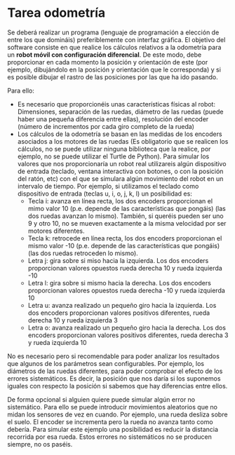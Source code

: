 # Tarea odometría

Se deberá realizar un programa (lenguaje de programación a elección de entre los que domináis) preferiblemente con interfaz gráfica. El objetivo del software consiste en que realice los cálculos relativos a la odometría para un **robot móvil con configuración diferencial**. De este modo, debe proporcionar en cada momento la posición y orientación de este (por ejemplo, dibujándolo en la posición y orientación que le corresponda) y si es posible dibujar el rastro de las posiciones por las que ha ido pasando.

Para ello:
- Es necesario que proporcionéis unas características físicas al robot: Dimensiones, separación de las ruedas, diámetro de las ruedas (puede haber una pequeña diferencia entre ellas), resolución del encoder (número de incrementos por cada giro completo de la rueda)
- Los cálculos de la odometría se basan en las medidas de los encoders asociados a los motores de las ruedas (Es obligatorio que se realicen los cálculos, no se puede utilizar ninguna biblioteca que la realice, por ejemplo, no se puede utilizar el Turtle de Python). Para simular los valores que nos proporcionaría un robot real utilizareis algún dispositivo de entrada (teclado, ventana interactiva con botones, o con la posición del ratón, etc) con el que se simulara algún movimiento del robot en un intervalo de tiempo. Por ejemplo, si utilizamos el teclado como dispositivo de entrada (teclas u, i, o, j, k, l) un posibilidad es:
    - Tecla i: avanza en línea recta, los dos encoders proporcionan el mimo valor 10 (p.e. depende de las características que pongáis) (las dos ruedas avanzan lo mismo). También, si queréis pueden ser uno 9 y otro 10, no se mueven exactamente a la misma velocidad por ser motores diferentes.
    - Tecla k: retrocede en línea recta, los dos encoders proporcionan el mismo valor -10 (p.e. depende de las características que pongáis) (las dos ruedas retroceden lo mismo).
    - Letra j: gira sobre si miso hacia la izquierda. Los dos encoders proporcionan valores opuestos rueda derecha 10 y rueda izquierda -10
    - Letra l: gira sobre si mismo hacia la derecha. Los dos encoders proporcionan valores opuestos rueda derecha -10 y rueda izquierda 10
    - Letra u: avanza realizado un pequeño giro hacia la izquierda. Los dos encoders proporcionan valores positivos diferentes, rueda derecha 10 y rueda izquierda 3
    - Letra o: avanza realizado un pequeño giro hacia la derecha. Los dos encoders proporcionan valores positivos diferentes, rueda derecha 3 y rueda izquierda 10

No es necesario pero si recomendable para poder analizar los resultados que algunos de los parámetros sean configurables. Por ejemplo, los diámetros de las ruedas diferentes, para poder comprobar el efecto de los errores sistemáticos. Es decir, la posición que nos daría si los suponemos iguales con respecto la posición si sabemos que hay diferencias entre ellos.

De forma opcional si alguien quiere puede simular algún error no sistemático. Para ello se puede introducir movimientos aleatorios que no midan los sensores de vez en cuando. Por ejemplo, una rueda desliza sobre el suelo. El encoder se incrementa pero la rueda no avanza tanto como debería. Para simular este ejemplo una posibilidad es reducir la distancia recorrida por esa rueda. Estos errores no sistemáticos no se producen siempre, no os paséis.